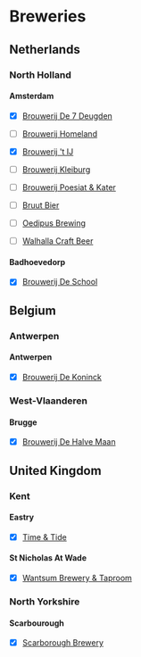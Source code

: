 # Breweries

## Netherlands

### North Holland

#### Amsterdam

- [x] [Brouwerij De 7 Deugden]()

- [ ] [Brouwerij Homeland](breweries/NL/NH/Amsterdam/Brouwerij_Homeland.md)

- [x] [Brouwerij 't IJ](breweries/NL/NH/Amsterdam/Brouwerij_t_IJ.md)

- [ ] [Brouwerij Kleiburg](breweries/NL/NH/Amsterdam/Brouwerij_Kleiburg.md)

- [ ] [Brouwerij Poesiat & Kater]()

- [ ] [Bruut Bier]()

- [ ] [Oedipus Brewing]()

- [ ] [Walhalla Craft Beer]()

#### Badhoevedorp

- [x] [Brouwerij De School]()

## Belgium

### Antwerpen

#### Antwerpen

- [x] [Brouwerij De Koninck]()

### West-Vlaanderen

#### Brugge

- [x] [Brouwerij De Halve Maan]()

## United Kingdom

### Kent

#### Eastry

- [x] [Time & Tide]()

#### St Nicholas At Wade

- [x] [Wantsum Brewery & Taproom]()

### North Yorkshire

#### Scarbourough

- [x] [Scarborough Brewery]()
